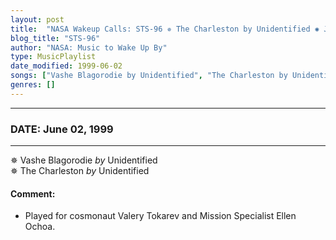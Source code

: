 ```yaml
---
layout: post
title:  "NASA Wakeup Calls: STS-96 ✵ The Charleston by Unidentified ✺ June 02, 1999"
blog_title: "STS-96"
author: "NASA: Music to Wake Up By"
type: MusicPlaylist
date_modified: 1999-06-02
songs: ["Vashe Blagorodie by Unidentified", "The Charleston by Unidentified"]
genres: []
---
```


----
### DATE: June 02, 1999
----
✵ Vashe Blagorodie *by* Unidentified    &nbsp;<br />
✵ The Charleston *by* Unidentified  <a target="blank_" href="https://www.discogs.com/artist/3517015-The-Charleston-Globetrotters">
    <i class="fas fa-compact-disc"
       title="Discogs entry for this song"
       alt="Discogs entry for this song"
       style="font-size: 1.1em;"></i></a>
    

#### Comment:
* Played for cosmonaut Valery Tokarev and Mission Specialist Ellen Ochoa.




<br/>
<center>
	<a target="_blank"
	   href="https://twitter.com/intent/tweet?hashtags=Space,NASA,Playlist,NASAWakeupCalls,SpaceProgram&text=🚀 {{ page.author}}, '{{ page.songs.first }}' {{ page.title }}, {{ page.date | date: '%B %d, %Y' }}, {{ site.url }}{{ page.url }}&via=nasawakeupcalls"><i class="fab fa-twitter" title="Tweet this page" alt="Tweet this page" style="font-size: 1.3em;"></i></a>
	&nbsp; 	<i class="fas fa-user-astronaut" style="font-size: 1.5em;"></i> &nbsp;
    <a id="custom_amazon_link"
       type="amzn" search="#"
       category="popular music">
    <i class="fab fa-amazon" style="font-size: 1.3em;"></i></a>
</center>

<!-- Randomly resolve an individual entry from a song array -->
<script src="/assets/javascript/seedrandom.min.js"></script>
<script>
  var wake_me_up = ["Vashe Blagorodie by Unidentified", "The Charleston by Unidentified"];
  var prng = new Math.seedrandom();
  function randomSong() {
    song = wake_me_up[Math.floor(Math.random() * wake_me_up.length)];
    var amazon_link = document.getElementById("custom_amazon_link");
    amazon_link.setAttribute("search", song);
  }
  window.onload = randomSong();
</script>
